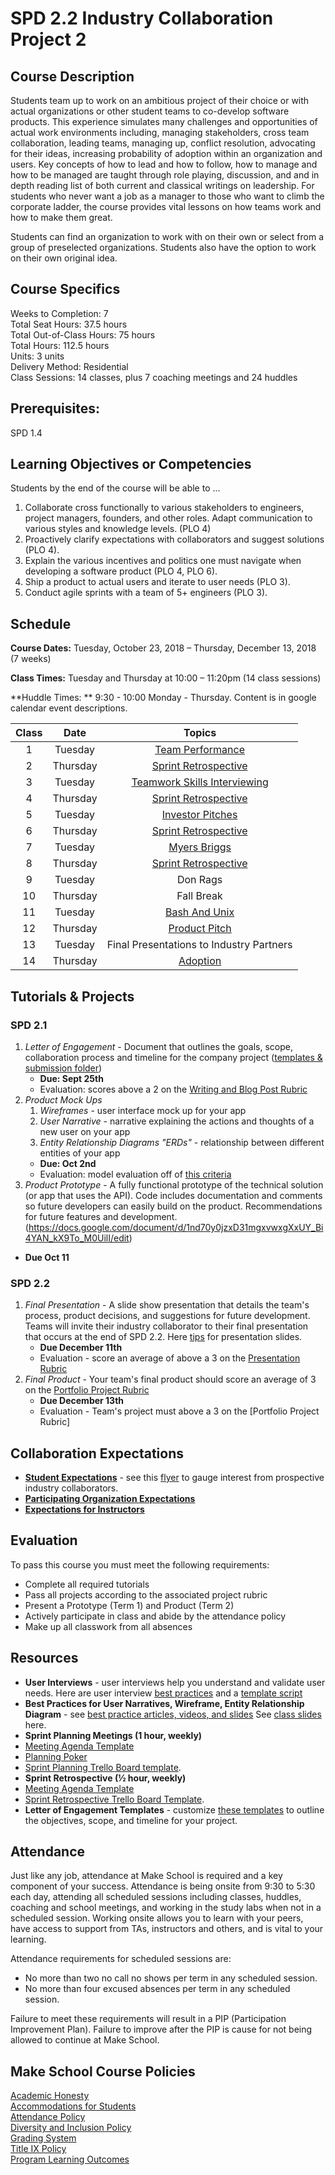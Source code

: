 # SPD 2.2 Industry Collaboration Project 2

## Course Description

Students team up to work on an ambitious project of their choice or with actual organizations or other student teams to co-develop software products. This experience simulates many challenges and opportunities of actual work environments including, managing stakeholders, cross team collaboration, leading teams, managing up, conflict resolution, advocating for their ideas, increasing probability of adoption within an organization and users. Key concepts of how to lead and how to follow, how to manage and how to be managed are taught through role playing, discussion, and and in depth reading list of both current and classical writings on leadership. For students who never want a job as a manager to those who want to climb the corporate ladder, the course provides vital lessons on how teams work and how to make them great.

Students can find an organization to work with on their own or select from a group of preselected organizations. Students also have the option to work on their own original idea.


## Course Specifics

Weeks to Completion:  7 <br>
Total Seat Hours:  37.5 hours <br>
Total Out-of-Class Hours: 75 hours <br>
Total Hours: 112.5 hours <br>
Units:  3 units <br>
Delivery Method:  Residential <br>
Class Sessions:  14 classes, plus 7 coaching meetings and 24 huddles

## Prerequisites:  

SPD 1.4

## Learning Objectives or Competencies

Students by the end of the course will be able to ...

1. Collaborate cross functionally to various stakeholders to engineers, project managers, founders, and other roles.  Adapt communication to various styles and knowledge levels. (PLO 4)
2. Proactively clarify expectations with collaborators and suggest solutions (PLO 4).
3. Explain the various incentives and politics one must navigate when developing a software product (PLO 4, PLO 6).
4. Ship a product to actual users and iterate to user needs (PLO 3).
5. Conduct agile sprints with a team of 5+ engineers (PLO 3).

## Schedule

**Course Dates:** Tuesday, October 23, 2018  – Thursday, December 13, 2018 (7 weeks)

**Class Times:** Tuesday and Thursday at 10:00 – 11:20pm (14 class sessions)

**Huddle Times: ** 9:30 - 10:00 Monday - Thursday. Content is in google calendar event descriptions.


| Class |          Date          |                 Topics                  |
|:-----:|:----------------------:|:---------------------------------------:|
|  1 |  Tuesday              | [Team Performance] |
|  2 | Thursday             | [Sprint Retrospective] |
|  3 |  Tuesday             | [Teamwork Skills Interviewing] |
|  4 | Thursday             | [Sprint Retrospective] |
|  5 |  Tuesday             | [Investor Pitches] |
|  6 | Thursday             | [Sprint Retrospective] |
|  7 |  Tuesday             | [Myers Briggs]|
|  8 | Thursday            | [Sprint Retrospective] |
|  9 |  Tuesday             | Don Rags |
|  10 | Thursday             | Fall Break |
|  11 |  Tuesday             | [Bash And Unix] |
|  12 | Thursday            |  [Product Pitch]|
|  13 |  Tuesday            | Final Presentations to Industry Partners |
|  14 | Thursday             | [Adoption] |

[Team Performance]: Lessons/01-Team-Perfomance.md
[Teamwork Skills Interviewing]: Lessons/02-Teamwork-Skills-Interviewing.md

[Investor Pitches]: Lessons/03-Investor-Pitches.md
[Myers Briggs]: Lessons/04-Myers-Briggs-Personality.md
[Bash And Unix]: Lessons/05-Bash-And-Unix.md
[Product Pitch]: Lessons/06-Product-Pitch.md
[Adoption]: Lessons/07-Adoption.md
[Sprint Retrospective]: Lessons/Sprint-Retrospective-And-Planning.md

## Tutorials & Projects

### SPD 2.1
1. *Letter of Engagement* - Document that outlines the goals, scope, collaboration process and timeline for the company project ([templates & submission folder](https://drive.google.com/drive/u/0/folders/1orfy2fxAccRzS1u8AF91bGAgugjT1F3c))
    - __Due: Sept 25th__
    - Evaluation: scores above a 2 on the [Writing and Blog Post Rubric](https://docs.google.com/document/d/1T1oqHFoRo0kl7mPUTFupmsoEkLYltKsVgtqyGKDaCgY/edit)
1. *Product Mock Ups*
    1. *Wireframes* - user interface mock up for your app
    1. *User Narrative* - narrative explaining the actions and thoughts of a new user on your app
    1. *Entity Relationship Diagrams "ERDs"* - relationship between different entities of your app
    - __Due: Oct 2nd__
    - Evaluation: model evaluation off of [this criteria](https://github.com/Make-School-Courses/SPD-1.3-Team-Software-Project/blob/master/Assignments/01-interviews-journeys-wireframes.md)
1. *Product Prototype* - A fully functional prototype of the technical solution (or app that uses the API). Code includes documentation and comments so future developers can easily build on the product. Recommendations for future features and development.
(https://docs.google.com/document/d/1nd70y0jzxD31mgxvwxgXxUY_Bi4YAN_kX9To_M0UilI/edit)
 - **Due Oct 11**

### SPD 2.2
1. *Final Presentation* - A slide show presentation that details the team's process, product decisions, and suggestions for future development. Teams will invite their industry collaborator to their final presentation that occurs at the end of SPD 2.2. Here [tips](https://docs.google.com/presentation/d/14ZPXQngoyMs_pmAQHNQZhZjOI63KjTbkwOfcq0CG_tA/edit#slide=id.g46c3cc2153_0_0) for presentation slides.
    - __Due December 11th__
    - Evaluation - score an average of above a 3 on the [Presentation Rubric](https://docs.google.com/document/d/1WTLcZNyvRGYDz5L8Kr8a0ILbFAyr92u85paoqGFjxPg/edit)
1. *Final Product* - Your team's final product should score an average of 3 on the [Portfolio Project Rubric](http://make.sc/portfolio-project-rubric)
    - __Due December 13th__
    - Evaluation - Team's project must above a 3 on the [Portfolio Project Rubric]

## Collaboration Expectations

- **[Student Expectations](https://docs.google.com/document/d/1c7eNv4HB_C_8LF7S9xgxrFl0FvoJ3eQ7C336xUjEIFs/edit#heading=h.yri3le8rfq5y)** - see this [flyer](https://docs.google.com/document/d/1VJX5-UYzjTA42pAw1rP4VXVYnMnGOj7BGd2A4ufGeKY/edit) to gauge interest from prospective industry collaborators.
- **[Participating Organization Expectations](https://docs.google.com/document/d/1c7eNv4HB_C_8LF7S9xgxrFl0FvoJ3eQ7C336xUjEIFs/edit#heading=h.mg9scq4lebzc)**
- **[Expectations for Instructors](https://docs.google.com/document/d/1c7eNv4HB_C_8LF7S9xgxrFl0FvoJ3eQ7C336xUjEIFs/edit#heading=h.8ve0deyw0r2j)**

## Evaluation

To pass this course you must meet the following requirements:

- Complete all required tutorials
- Pass all projects according to the associated project rubric
- Present a Prototype (Term 1) and Product (Term 2)
- Actively participate in class and abide by the attendance policy
- Make up all classwork from all absences


## Resources

- **User Interviews** - user interviews help you understand and validate user needs. Here are user interview [best practices](https://docs.google.com/presentation/d/1xtUGbErF315eKkvVAstTnWzoXLmpygtf6YGTEMYwg_A/edit#slide=id.p) and a [template script](https://docs.google.com/document/d/1uRRKejC3Ullk5vdw9P1SHmE56CGkekH2dIaoBV9ISeM/edit)
- **Best Practices for User Narratives, Wireframe, Entity Relationship Diagram** - see [best practice articles, videos, and slides](https://docs.google.com/document/d/1uCxdv8N0TltGNS1YLOS8SkD0uLcir0Wg2I9pxS_PL_w/edit#) See [class slides](https://docs.google.com/presentation/d/1ALBDn3bIycimyvnB6fEOAMadDOCA4wmoOO9Z-lpBRsM/edit#slide=id.g3e71f5355a_0_26) here.
- **Sprint Planning Meetings (1 hour, weekly)**
 - [Meeting Agenda Template](https://docs.google.com/document/d/1n6IDYJ9jW2lWaTu5uf7qXEd3ihgQIByxsr-4RHjldBI/edit#heading=h.xffidahcubfs)
 - [Planning Poker](https://en.wikipedia.org/wiki/Planning_poker)
 - [Sprint Planning Trello Board template](https://trello.com/b/ftyBKJb3/eng-sprint-board-template).
- **Sprint Retrospective (½ hour, weekly)**
 - [Meeting Agenda Template](https://docs.google.com/document/d/1n6IDYJ9jW2lWaTu5uf7qXEd3ihgQIByxsr-4RHjldBI/edit#heading=h.10t6cnudbcpw)
 - [Sprint Retrospective Trello Board Template](https://trello.com/b/8tEv8Uaj/eng-retro-board-template).
- **Letter of Engagement Templates** - customize [these templates](https://drive.google.com/drive/u/0/folders/1orfy2fxAccRzS1u8AF91bGAgugjT1F3c) to outline the objectives, scope, and timeline for your project.


## Attendance
Just like any job, attendance at Make School is required and a key component of your success. Attendance is being onsite from 9:30 to 5:30 each day, attending all scheduled sessions including classes, huddles, coaching and school meetings, and working in the study labs when not in a scheduled session. Working onsite allows you to learn with your peers, have access to support from TAs, instructors and others, and is vital to your learning.

Attendance requirements for scheduled sessions are:
- No more than two no call no shows per term in any scheduled session.
- No more than four excused absences per term in any scheduled session.

Failure to meet these requirements will result in a PIP (Participation Improvement Plan).  Failure to improve after the PIP is cause for not being allowed to continue at Make School.


## Make School Course Policies

[Academic Honesty](https://make.sc/academic-honesty)<br>
[Accommodations for Students](https://make.sc/accommodations-for-students)<br>
[Attendance Policy](https://make.sc/attendance-policy)  
[Diversity and Inclusion Policy](https://make.sc/diversity-and-inclusion-policy)<br>
[Grading System](https://make.sc/grading-system)
<br>
[Title IX Policy](https://make.sc/title-ix-policy)<br>
[Program Learning Outcomes](https://make.sc/program-learning-outcomes)
